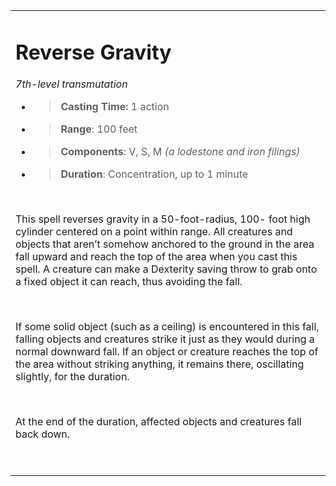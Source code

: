 <table><tbody><tr class="odd"><td><h1 id="reverse-gravity"><strong>Reverse Gravity</strong></h1><p><em>7th-level transmutation</em></p><ul><li><blockquote><p><strong>Casting Time:</strong> 1 action</p></blockquote></li><li><blockquote><p><strong>Range</strong>: 100 feet</p></blockquote></li><li><blockquote><p><strong>Components</strong>: V, S, M <em>(a lodestone and iron filings)</em></p></blockquote></li><li><blockquote><p><strong>Duration</strong>: Concentration, up to 1 minute</p></blockquote></li></ul><p> </p><p>This spell reverses gravity in a 50-foot-radius, 100- foot high cylinder centered on a point within range. All creatures and objects that aren’t somehow anchored to the ground in the area fall upward and reach the top of the area when you cast this spell. A creature can make a Dexterity saving throw to grab onto a fixed object it can reach, thus avoiding the fall.</p><p> </p><p>If some solid object (such as a ceiling) is encountered in this fall, falling objects and creatures strike it just as they would during a normal downward fall. If an object or creature reaches the top of the area without striking anything, it remains there, oscillating slightly, for the duration.</p><p> </p><p>At the end of the duration, affected objects and creatures fall back down.</p><p> </p></td></tr></tbody></table>